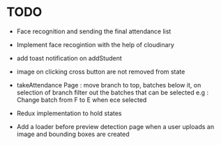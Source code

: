 # TODO

- Face recognition and sending the final attendance list
- Implement face recogintion with the help of cloudinary
- add toast notification on addStudent
- image on clicking cross button are not removed from state

- takeAttendance Page : move branch to top, batches below it, on selection of branch filter out the batches that can be selected
    e.g : Change batch from F to E when ece selected 
- Redux implementation to hold states

- Add a loader before preview detection page when a user uploads an image and bounding boxes are created 
 